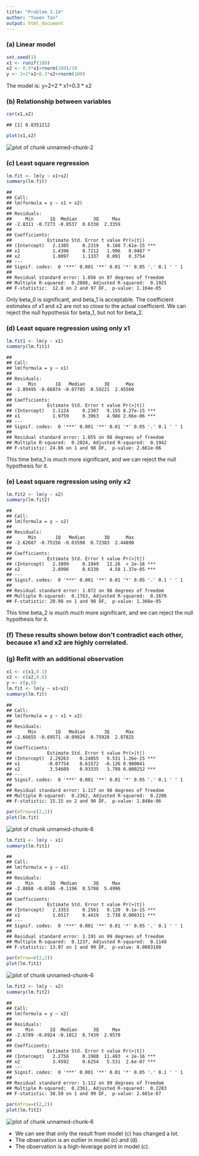 ```yaml
---
title: "Problem 3.14"
author: "Yuwen Tan"
output: html_document
---
```


### (a) Linear model

```r
set.seed(1)
x1 <- runif(100)
x2 <- 0.5*x1+rnorm(100)/10
y <- 2+2*x1+0.3*x2+rnorm(100)
```

The model is: y=2+2 * x1+0.3 * x2

### (b) Relationship between variables

```r
cor(x1,x2)
```

```
## [1] 0.8351212
```

```r
plot(x1,x2)
```

![plot of chunk unnamed-chunk-2](figure/unnamed-chunk-2-1.png) 

### (c) Least square regression

```r
lm.fit <- lm(y ~ x1+x2)
summary(lm.fit)
```

```
## 
## Call:
## lm(formula = y ~ x1 + x2)
## 
## Residuals:
##     Min      1Q  Median      3Q     Max 
## -2.8311 -0.7273 -0.0537  0.6338  2.3359 
## 
## Coefficients:
##             Estimate Std. Error t value Pr(>|t|)    
## (Intercept)   2.1305     0.2319   9.188 7.61e-15 ***
## x1            1.4396     0.7212   1.996   0.0487 *  
## x2            1.0097     1.1337   0.891   0.3754    
## ---
## Signif. codes:  0 '***' 0.001 '**' 0.01 '*' 0.05 '.' 0.1 ' ' 1
## 
## Residual standard error: 1.056 on 97 degrees of freedom
## Multiple R-squared:  0.2088,	Adjusted R-squared:  0.1925 
## F-statistic:  12.8 on 2 and 97 DF,  p-value: 1.164e-05
```

Only beta_0 is significant, and beta_1 is acceptable. The coefficient estimates of x1 and x2 are not so close to the actual coefficient. We can reject the null hypothesis for beta_1, but not for beta_2.

### (d) Least square regression using only x1

```r
lm.fit1 <- lm(y ~ x1)
summary(lm.fit1)
```

```
## 
## Call:
## lm(formula = y ~ x1)
## 
## Residuals:
##      Min       1Q   Median       3Q      Max 
## -2.89495 -0.66874 -0.07785  0.59221  2.45560 
## 
## Coefficients:
##             Estimate Std. Error t value Pr(>|t|)    
## (Intercept)   2.1124     0.2307   9.155 8.27e-15 ***
## x1            1.9759     0.3963   4.986 2.66e-06 ***
## ---
## Signif. codes:  0 '***' 0.001 '**' 0.01 '*' 0.05 '.' 0.1 ' ' 1
## 
## Residual standard error: 1.055 on 98 degrees of freedom
## Multiple R-squared:  0.2024,	Adjusted R-squared:  0.1942 
## F-statistic: 24.86 on 1 and 98 DF,  p-value: 2.661e-06
```

This time beta_1 is much more significant, and we can reject the null hypothesis for it.

### (e) Least square regression using only x2

```r
lm.fit2 <- lm(y ~ x2)
summary(lm.fit2)
```

```
## 
## Call:
## lm(formula = y ~ x2)
## 
## Residuals:
##      Min       1Q   Median       3Q      Max 
## -2.62687 -0.75156 -0.03598  0.72383  2.44890 
## 
## Coefficients:
##             Estimate Std. Error t value Pr(>|t|)    
## (Intercept)   2.3899     0.1949   12.26  < 2e-16 ***
## x2            2.8996     0.6330    4.58 1.37e-05 ***
## ---
## Signif. codes:  0 '***' 0.001 '**' 0.01 '*' 0.05 '.' 0.1 ' ' 1
## 
## Residual standard error: 1.072 on 98 degrees of freedom
## Multiple R-squared:  0.1763,	Adjusted R-squared:  0.1679 
## F-statistic: 20.98 on 1 and 98 DF,  p-value: 1.366e-05
```

This time beta_2 is much much more significant, and we can reject the null hypothesis for it.

### (f) These results shown below don't contradict each other, because x1 and x2 are highly correlated.

### (g) Refit with an additional observation

```r
x1 <- c(x1,0.1)
x2 <- c(x2,0.8)
y <- c(y,8)
lm.fit <- lm(y ~ x1+x2)
summary(lm.fit)
```

```
## 
## Call:
## lm(formula = y ~ x1 + x2)
## 
## Residuals:
##      Min       1Q   Median       3Q      Max 
## -2.66655 -0.69571 -0.09824  0.75928  2.87825 
## 
## Coefficients:
##             Estimate Std. Error t value Pr(>|t|)    
## (Intercept)  2.29263    0.24055   9.531 1.26e-15 ***
## x1          -0.07754    0.61572  -0.126 0.900041    
## x2           3.54609    0.93335   3.799 0.000252 ***
## ---
## Signif. codes:  0 '***' 0.001 '**' 0.01 '*' 0.05 '.' 0.1 ' ' 1
## 
## Residual standard error: 1.117 on 98 degrees of freedom
## Multiple R-squared:  0.2362,	Adjusted R-squared:  0.2206 
## F-statistic: 15.15 on 2 and 98 DF,  p-value: 1.848e-06
```

```r
par(mfrow=c(2,2))
plot(lm.fit)
```

![plot of chunk unnamed-chunk-6](figure/unnamed-chunk-6-1.png) 

```r
lm.fit1 <- lm(y ~ x1)
summary(lm.fit1)
```

```
## 
## Call:
## lm(formula = y ~ x1)
## 
## Residuals:
##     Min      1Q  Median      3Q     Max 
## -2.8868 -0.6586 -0.1196  0.5708  5.4996 
## 
## Coefficients:
##             Estimate Std. Error t value Pr(>|t|)    
## (Intercept)   2.3353     0.2561   9.120  9.1e-15 ***
## x1            1.6517     0.4419   3.738 0.000311 ***
## ---
## Signif. codes:  0 '***' 0.001 '**' 0.01 '*' 0.05 '.' 0.1 ' ' 1
## 
## Residual standard error: 1.191 on 99 degrees of freedom
## Multiple R-squared:  0.1237,	Adjusted R-squared:  0.1148 
## F-statistic: 13.97 on 1 and 99 DF,  p-value: 0.0003108
```

```r
par(mfrow=c(2,2))
plot(lm.fit1)
```

![plot of chunk unnamed-chunk-6](figure/unnamed-chunk-6-2.png) 

```r
lm.fit2 <- lm(y ~ x2)
summary(lm.fit2)
```

```
## 
## Call:
## lm(formula = y ~ x2)
## 
## Residuals:
##     Min      1Q  Median      3Q     Max 
## -2.6789 -0.6924 -0.1012  0.7439  2.9570 
## 
## Coefficients:
##             Estimate Std. Error t value Pr(>|t|)    
## (Intercept)   2.2756     0.1980  11.493  < 2e-16 ***
## x2            3.4592     0.6254   5.531  2.6e-07 ***
## ---
## Signif. codes:  0 '***' 0.001 '**' 0.01 '*' 0.05 '.' 0.1 ' ' 1
## 
## Residual standard error: 1.112 on 99 degrees of freedom
## Multiple R-squared:  0.2361,	Adjusted R-squared:  0.2283 
## F-statistic: 30.59 on 1 and 99 DF,  p-value: 2.601e-07
```

```r
par(mfrow=c(2,2))
plot(lm.fit2)
```

![plot of chunk unnamed-chunk-6](figure/unnamed-chunk-6-3.png) 

* We can see that only the result from model (c) has changed a lot.
* The observation is an outlier in model (c) and (d).
* The observation is a high-leverage point in model (c).
